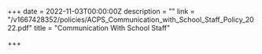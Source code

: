 +++
date = 2022-11-03T00:00:00Z
description = ""
link = "/v1667428352/policies/ACPS_Communication_with_School_Staff_Policy_2022.pdf"
title = "Communication With School Staff"

+++
